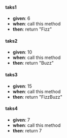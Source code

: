 #### taks1
- **given**: 6
- **when**: call this method
- **then**: return "Fizz"

#### taks2
- **given**: 10
- **when**: call this method
- **then**: return "Buzz"

#### taks3
- **given**: 15
- **when**: call this method
- **then**: return "FizzBuzz"

#### taks4
- **given**: 7
- **when**: call this method
- **then**: return 7
